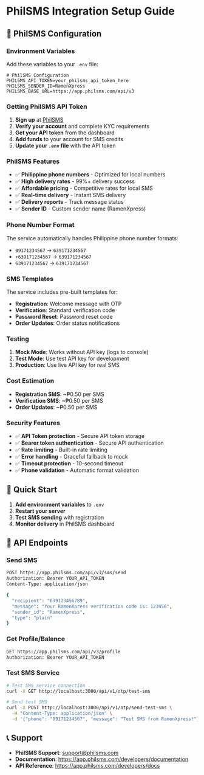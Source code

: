 # PhilSMS Integration Setup Guide

## 📱 PhilSMS Configuration

### Environment Variables

Add these variables to your `.env` file:

```env
# PhilSMS Configuration
PHILSMS_API_TOKEN=your_philsms_api_token_here
PHILSMS_SENDER_ID=RamenXpress
PHILSMS_BASE_URL=https://app.philsms.com/api/v3
```

### Getting PhilSMS API Token

1. **Sign up** at [PhilSMS](https://philsms.com)
2. **Verify your account** and complete KYC requirements
3. **Get your API token** from the dashboard
4. **Add funds** to your account for SMS credits
5. **Update your `.env` file** with the API token

### PhilSMS Features

- ✅ **Philippine phone numbers** - Optimized for local numbers
- ✅ **High delivery rates** - 99%+ delivery success
- ✅ **Affordable pricing** - Competitive rates for local SMS
- ✅ **Real-time delivery** - Instant SMS delivery
- ✅ **Delivery reports** - Track message status
- ✅ **Sender ID** - Custom sender name (RamenXpress)

### Phone Number Format

The service automatically handles Philippine phone number formats:

- `09171234567` → `639171234567`
- `+639171234567` → `639171234567`
- `639171234567` → `639171234567`

### SMS Templates

The service includes pre-built templates for:

- **Registration**: Welcome message with OTP
- **Verification**: Standard verification code
- **Password Reset**: Password reset code
- **Order Updates**: Order status notifications

### Testing

1. **Mock Mode**: Works without API key (logs to console)
2. **Test Mode**: Use test API key for development
3. **Production**: Use live API key for real SMS

### Cost Estimation

- **Registration SMS**: ~₱0.50 per SMS
- **Verification SMS**: ~₱0.50 per SMS
- **Order Updates**: ~₱0.50 per SMS

### Security Features

- ✅ **API Token protection** - Secure API token storage
- ✅ **Bearer token authentication** - Secure API authentication
- ✅ **Rate limiting** - Built-in rate limiting
- ✅ **Error handling** - Graceful fallback to mock
- ✅ **Timeout protection** - 10-second timeout
- ✅ **Phone validation** - Automatic format validation

## 🚀 Quick Start

1. **Add environment variables** to `.env`
2. **Restart your server**
3. **Test SMS sending** with registration
4. **Monitor delivery** in PhilSMS dashboard

## 📡 API Endpoints

### Send SMS
```bash
POST https://app.philsms.com/api/v3/sms/send
Authorization: Bearer YOUR_API_TOKEN
Content-Type: application/json

{
  "recipient": "639123456789",
  "message": "Your RamenXpress verification code is: 123456",
  "sender_id": "RamenXpress",
  "type": "plain"
}
```

### Get Profile/Balance
```bash
GET https://app.philsms.com/api/v3/profile
Authorization: Bearer YOUR_API_TOKEN
```

### Test SMS Service
```bash
# Test SMS service connection
curl -X GET http://localhost:3000/api/v1/otp/test-sms

# Send test SMS
curl -X POST http://localhost:3000/api/v1/otp/send-test-sms \
  -H "Content-Type: application/json" \
  -d '{"phone": "09171234567", "message": "Test SMS from RamenXpress!"}'
```

## 📞 Support

- **PhilSMS Support**: support@philsms.com
- **Documentation**: https://app.philsms.com/developers/documentation
- **API Reference**: https://app.philsms.com/developers/docs

